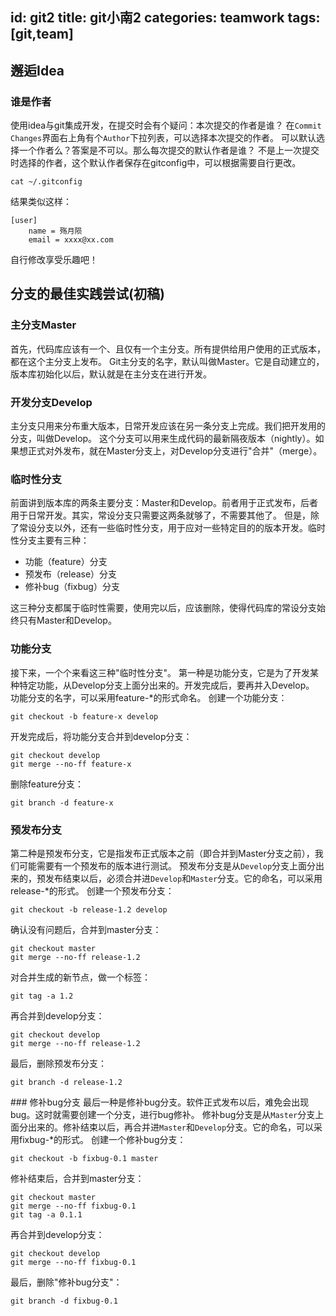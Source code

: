 id: git2
title: git小南2
categories: teamwork
tags: [git,team]
---

## 邂逅Idea
### 谁是作者
使用idea与git集成开发，在提交时会有个疑问：本次提交的作者是谁？
在`Commit Changes`界面右上角有个`Author`下拉列表，可以选择本次提交的作者。
可以默认选择一个作者么？答案是不可以。那么每次提交的默认作者是谁？
不是上一次提交时选择的作者，这个默认作者保存在gitconfig中，可以根据需要自行更改。
```
cat ~/.gitconfig
```
结果类似这样：
```
[user]
	name = 殇月陨
	email = xxxx@xx.com
```
自行修改享受乐趣吧！

## 分支的最佳实践尝试(初稿)

### 主分支Master
首先，代码库应该有一个、且仅有一个主分支。所有提供给用户使用的正式版本，都在这个主分支上发布。
Git主分支的名字，默认叫做Master。它是自动建立的，版本库初始化以后，默认就是在主分支在进行开发。
### 开发分支Develop
主分支只用来分布重大版本，日常开发应该在另一条分支上完成。我们把开发用的分支，叫做Develop。
这个分支可以用来生成代码的最新隔夜版本（nightly）。如果想正式对外发布，就在Master分支上，对Develop分支进行"合并"（merge）。
### 临时性分支
前面讲到版本库的两条主要分支：Master和Develop。前者用于正式发布，后者用于日常开发。其实，常设分支只需要这两条就够了，不需要其他了。
但是，除了常设分支以外，还有一些临时性分支，用于应对一些特定目的的版本开发。临时性分支主要有三种：
* 功能（feature）分支
* 预发布（release）分支
* 修补bug（fixbug）分支

这三种分支都属于临时性需要，使用完以后，应该删除，使得代码库的常设分支始终只有Master和Develop。
### 功能分支
接下来，一个个来看这三种"临时性分支"。
第一种是功能分支，它是为了开发某种特定功能，从Develop分支上面分出来的。开发完成后，要再并入Develop。
功能分支的名字，可以采用feature-\*的形式命名。
创建一个功能分支：
```
git checkout -b feature-x develop
```
开发完成后，将功能分支合并到develop分支：
```
git checkout develop
git merge --no-ff feature-x
```
删除feature分支：
```
git branch -d feature-x
```
### 预发布分支
第二种是预发布分支，它是指发布正式版本之前（即合并到Master分支之前），我们可能需要有一个预发布的版本进行测试。
预发布分支是从`Develop`分支上面分出来的，预发布结束以后，必须合并进`Develop`和`Master`分支。它的命名，可以采用release-\*的形式。
创建一个预发布分支：
```
git checkout -b release-1.2 develop
```
确认没有问题后，合并到master分支：
```
git checkout master
git merge --no-ff release-1.2
```
对合并生成的新节点，做一个标签：
```
git tag -a 1.2
```
再合并到develop分支：
```
git checkout develop
git merge --no-ff release-1.2
```
最后，删除预发布分支：
```
git branch -d release-1.2
```
##\# 修补bug分支
最后一种是修补bug分支。软件正式发布以后，难免会出现bug。这时就需要创建一个分支，进行bug修补。
修补bug分支是从`Master`分支上面分出来的。修补结束以后，再合并进`Master`和`Develop`分支。它的命名，可以采用fixbug-\*的形式。
创建一个修补bug分支：
```
git checkout -b fixbug-0.1 master
```
修补结束后，合并到master分支：
```
git checkout master
git merge --no-ff fixbug-0.1
git tag -a 0.1.1
```
再合并到develop分支：
```
git checkout develop
git merge --no-ff fixbug-0.1
```
最后，删除"修补bug分支"：
```
git branch -d fixbug-0.1
```
